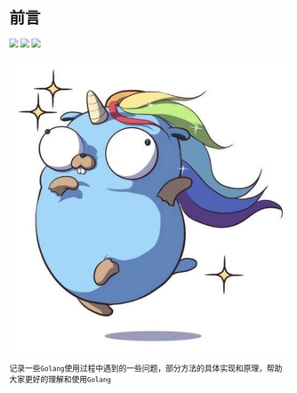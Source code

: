 # 前言

![](https://img.shields.io/badge/Language-Golang-brightred.svg) ![](https://img.shields.io/badge/学习方式-在线阅读-brightgreen.svg) ![](https://img.shields.io/github/stars/coredumptoday/gopherhole.svg)

![Let&apos;s Go](.gitbook/assets/readme.png)

记录一些`Golang`使用过程中遇到的一些问题，部分方法的具体实现和原理，帮助大家更好的理解和使用`Golang` 

